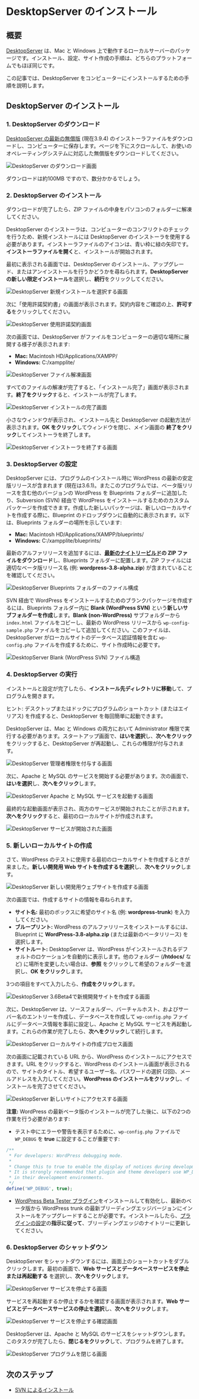 <!--
# Installing DesktopServer
-->

# DesktopServer のインストール

<!--
## Overview
-->

## 概要

<!--
[DesktopServer](http://serverpress.com/products/desktopserver/) is a local server package that runs on Mac and Windows. The installation, configuration, and site creation steps are almost identical for both platforms.
-->

[DesktopServer](http://serverpress.com/products/desktopserver/) は、Mac と Windows 上で動作するローカルサーバーのパッケージです。インストール、設定、サイト作成の手順は、どちらのプラットフォームでもほぼ同じです。

<!--
This article will walk you through the steps to install DesktopServer on your computer.
-->

この記事では、DesktopServer をコンピューターにインストールするための手順を説明します。

<!--
## Installing DesktopServer
-->

## DesktopServer のインストール

<!--
### 1\. Downloading DesktopServer
-->

### 1\. DesktopServer のダウンロード

<!--
Download the installer file for the [latest free version of DesktopServer](http://serverpress.com/downloads/) (currently 3.9.4), and save the file to your computer. Scroll down the page to download the free version for your operating system.
-->

[DesktopServer の最新の無償版](http://serverpress.com/downloads/) (現在3.9.4) のインストーラファイルをダウンロードし、コンピューターに保存します。ページを下にスクロールして、お使いのオペレーティングシステムに対応した無償版をダウンロードしてください。

<!--
![Download DesktopServer Screen](https://make.wordpress.org/core/files/2013/07/desktopserver-download.png)
-->

![DesktopServer のダウンロード画面](https://make.wordpress.org/core/files/2013/07/desktopserver-download.png)

<!--
The download is about 100mb, so it will take a few minutes.
-->

ダウンロードは約100MB ですので、数分かかるでしょう。

<!--
### 2\. Installing DesktopServer
-->

### 2\. DesktopServer のインストール

<!--
Once the download is complete, extract the contents of the zip file to a folder on your computer.
-->

ダウンロードが完了したら、ZIP ファイルの中身をパソコンのフォルダーに解凍してください。

<!--
You should use the DesktopServer installer for new installations, as it performs checks for conflicts on your computer. The installer file’s icon is a blue box with a green arrow. **Open the installer file** to begin the installation.
-->

DesktopServer のインストーラは、コンピューターのコンフリクトのチェックを行うため、新規インストールには DesktopServer のインストーラを使用する必要があります。インストーラファイルのアイコンは、青い枠に緑の矢印です。**インストーラファイルを開く**と、インストールが開始されます。

<!--
The first screen that appears will ask you whether you want to install, upgrade, or uninstall DesktopServer. **Choose New DesktopServer Limited Installation**, then **click Continue**.
-->

最初に表示される画面では、DesktopServer のインストール、アップグレード、またはアンインストールを行うかどうかを尋ねられます。**DesktopServer の新しい限定インストール**を選択し、**続行**をクリックしてください。

<!--
![DesktopServer Choose New Installation Screen](https://make.wordpress.org/core/files/2013/07/desktopserver-install-1.png)
-->

![DesktopServer 新規インストールを選択する画面](https://make.wordpress.org/core/files/2013/07/desktopserver-install-1.png)

<!--
You will be presented with the License Agreement screen next. Read the agreement, then **click Accept**.
-->

次に「使用許諾契約書」の画面が表示されます。契約内容をご確認の上、**許可する**をクリックしてください。

<!--
![DesktopServer License Agreement Screen](https://make.wordpress.org/core/files/2013/07/desktopserver-install-2.png)
-->

![DesktopServer 使用許諾契約画面](https://make.wordpress.org/core/files/2013/07/desktopserver-install-2.png)

<!--
The next screen shows DesktopServer extracting the files into the correct location on your computer:
-->

次の画面では、DesktopServer がファイルをコンピューターの適切な場所に展開する様子が表示されます:

*   **Mac:** Macintosh HD/Applications/XAMPP/
*   **Windows:** C:/xampplite/

<!--
![DesktopServer Unpacking Files Screen](https://make.wordpress.org/core/files/2013/07/desktopserver-install-3.png)
-->

![DesktopServer ファイル解凍画面](https://make.wordpress.org/core/files/2013/07/desktopserver-install-3.png)

<!--
Once all of the files have been extracted, the Installation Complete screen will appear. **Click Finish** to complete the installation.
-->

すべてのファイルの解凍が完了すると、「インストール完了」画面が表示されます。**終了をクリック**すると、インストールが完了します。

<!--
![DesktopServer Installation Complete Screen](https://make.wordpress.org/core/files/2013/07/desktopserver-install-4.png)
-->

![DesktopServer インストールの完了画面](https://make.wordpress.org/core/files/2013/07/desktopserver-install-4.png)

<!--
A small window will appear, with the install location and how to start DesktopServer. **Click OK** to close the window, then **click Finish** on the main screen to close the installer.
-->

小さなウィンドウが表示され、インストール先と DesktopServer の起動方法が表示されます。**OK をクリック**してウィンドウを閉じ、メイン画面の **終了をクリック**してインストーラを終了します。

<!--
![DesktopServer Close Installer Screen](https://make.wordpress.org/core/files/2013/07/desktopserver-install-5.png)
-->

![DesktopServer インストーラを終了する画面](https://make.wordpress.org/core/files/2013/07/desktopserver-install-5.png)

<!--
### 3\. Configuring DesktopServer
-->

### 3\. DesktopServer の設定

<!--
DesktopServer includes the latest stable release of WordPress when you install the program (currently 3.6.1). The program also allows you to add other versions of WordPress in the Blueprints folder, including beta releases, as well as create a custom package for installing WordPress via Subversion (SVN). Any new packages you create will automatically show up in the Blueprint dropdown when you create a new local site. The following shows the location of the Blueprints folder:
-->

DesktopServer には、プログラムのインストール時に WordPress の最新の安定版リリースが含まれます (現在は3.6.1)。またこのプログラムでは、ベータ版リリースを含む他のバージョンの WordPress を Blueprints フォルダーに追加したり、Subversion (SVN) 経由で WordPress をインストールするためのカスタムパッケージを作成できます。作成した新しいパッケージは、新しいローカルサイトを作成する際に、Blueprint のドロップダウンに自動的に表示されます。以下は、Blueprints フォルダーの場所を示しています:

*   **Mac:** Macintosh HD/Applications/XAMPP/blueprints/
*   **Windows:** C:/xampplite/blueprints/

<!--
To add the latest alpha release, **download the zip file of the [latest nightly build](https://wordpress.org/nightly-builds/wordpress-latest.zip)**, and place it in the Blueprints folder. Make sure the zip file has the appropriate beta release name (e.g. **wordpress-3.8-alpha.zip**).
-->

最新のアルファリリースを追加するには、**[最新のナイトリービルド](https://wordpress.org/nightly-builds/wordpress-latest.zip)の ZIP ファイルをダウンロード**し、Blueprints フォルダーに配置します。ZIP ファイルには適切なベータ版リリース名 (例: **wordpress-3.8-alpha.zip**) が含まれていることを確認してください。

<!--
![DesktopServer Blueprints Folder File Structure](https://make.wordpress.org/core/files/2013/07/desktopserver-blueprints-file-structure-1.png)
-->

![DesktopServer Blueprints フォルダーのファイル構成](https://make.wordpress.org/core/files/2013/07/desktopserver-blueprints-file-structure-1.png)

<!--
To create a blank package for installing WordPress via SVN, **create a new subfolder** called **Blank (WordPress SVN)** in the Blueprints folder. **Copy the `index.html` file** from the **Blank (non-WordPress)** subfolder, then add a copy of the `wp-config-sample.php` file from the latest WordPress release. This file is needed during site creation so DesktopServer can create a `wp-config.php` file with the database credentials for that local site.
-->

SVN 経由で WordPress をインストールするためのブランクパッケージを作成するには、Blueprints フォルダー内に **Blank (WordPress SVN)** という**新しいサブフォルダーを作成**します。**Blank (non-WordPress)** サブフォルダーから `index.html` ファイルをコピーし、最新の WordPress リリースから `wp-config-sample.php` ファイルをコピーして追加してください。このファイルは、DesktopServer がローカルサイトのデータベース認証情報を含む `wp-config.php` ファイルを作成するために、サイト作成時に必要です。

<!--
![DesktopServer Blank (WordPress SVN) File Structure](https://make.wordpress.org/core/files/2013/07/desktopserver-blueprints-file-structure-2.png)
-->

![DesktopServer Blank (WordPress SVN) ファイル構造](https://make.wordpress.org/core/files/2013/07/desktopserver-blueprints-file-structure-2.png)

<!--
### 4\. Starting DesktopServer
-->

### 4\. DesktopServer の実行

<!--
Once you’ve completed the installation and configuration process, **navigate to the install directory** and open the program.
-->

インストールと設定が完了したら、**インストール先ディレクトリに移動**して、プログラムを開きます。

<!--
Tip: Create a program shortcut (or alias) on your desktop or dock to make it easier to start DesktopServer each time.
-->

ヒント: デスクトップまたはドックにプログラムのショートカット (またはエイリアス) を作成すると、DesktopServer を毎回簡単に起動できます。

<!--
DesktopServer needs to run with Administrator Privileges on both Mac and Windows. On the start-up screen, **select Yes**, then **click Next** to restart DesktopServer and grant those privileges.
-->

DesktopServer は、Mac と Windows の両方において Administrator 権限で実行する必要があります。スタートアップ画面で、**はいを選択**し、**次へをクリック**をクリックすると、DesktopServer が再起動し、これらの権限が付与されます。

<!--
![DesktopServer Grant Administrator Privileges Screen](https://make.wordpress.org/core/files/2013/07/desktopserver-start-1.png)
-->

![DesktopServer 管理者権限を付与する画面](https://make.wordpress.org/core/files/2013/07/desktopserver-start-1.png)

<!--
Next you will need to start Apache and MySQL services. On the next screen, **select Yes**, then **click Next**.
-->

次に、Apache と MySQL のサービスを開始する必要があります。次の画面で、**はいを選択**し、**次へをクリック**します。

<!--
![DesktopServer Start Apache and MySQL Services Screen](https://make.wordpress.org/core/files/2013/07/desktopserver-start-2.png)
-->

![DesktopServer Apache と MySQL サービスを起動する画面](https://make.wordpress.org/core/files/2013/07/desktopserver-start-2.png)

<!--
The final startup screen will appear, indicating that both services have been started. **Click Next** to create your first local site.
-->

最終的な起動画面が表示され、両方のサービスが開始されたことが示されます。**次へをクリック**すると、最初のローカルサイトが作成されます。

<!--
![DesktopServer Services Started Screen](https://make.wordpress.org/core/files/2013/07/desktopserver-start-3.png)
-->

![DesktopServer サービスが開始された画面](https://make.wordpress.org/core/files/2013/07/desktopserver-start-3.png)

<!--
### 5\. Creating A New Local Site
-->

### 5\. 新しいローカルサイトの作成

<!--
Now it’s time for you to create your first local site to use for testing WordPress. **Select Create a New Development Website**, then **click Next**.
-->

さて、WordPress のテストに使用する最初のローカルサイトを作成するときが来ました。**新しい開発用 Web サイトを作成するを選択**し、**次へをクリック**します。

<!--
![DesktopServer Create A New Development Website Screen](https://make.wordpress.org/core/files/2013/07/desktopserver-create-new-site-1.png)
-->

![DesktopServer 新しい開発用ウェブサイトを作成する画面](https://make.wordpress.org/core/files/2013/07/desktopserver-create-new-site-1.png)

<!--
The next screen asks for the information about the site you want to create.
-->

次の画面では、作成するサイトの情報を尋ねられます。

<!--
*   **Site Name:** Enter your desired site name (e.g. **wordpress-trunk**) in the first box.
*   **Blueprint:** To install the WordPress alpha release, you will **choose WordPress-3.8-alpha.zip** (or the latest beta release) for your blueprint.
*   **Site Root:** DesktopServer will automatically display the default location where WordPress will be installed. If you would like to change the location to another folder (such as **/htdocs/**), **click Browse**, select the desired folder, then **click Okay**.
-->

*   **サイト名:** 最初のボックスに希望のサイト名 (例: **wordpress-trunk**) を入力してください。
*   **ブループリント:** WordPress のアルファリリースをインストールするには、Blueprint に **WordPress-3.8-alpha.zip** (または最新のベータリリース) を選択します。
*   **サイトルート:** DesktopServer は、WordPress がインストールされるデフォルトのロケーションを自動的に表示します。他のフォルダー (**/htdocs/** など) に場所を変更したい場合は、**参照** をクリックして希望のフォルダーを選択し、**OK をクリック**します。

<!--
Once you have completed all 3 fields, **click Create**.
-->

3つの項目をすべて入力したら、**作成をクリック**します。

<!--
![DesktopServer Create A New Development Website With 3.6 Beta4 Selected Screen](https://make.wordpress.org/core/files/2013/07/desktopserver-create-new-site-2.png)
-->

![DesktopServer 3.6Beta4で新規開発サイトを作成する画面](https://make.wordpress.org/core/files/2013/07/desktopserver-create-new-site-2.png)

<!--
Next, DesktopServer will create the source folder, virtual host, and server name entries; create a database and pre-configure the `wp-config.php` file with the database information; and restart the Apache and MySQL services. Once those are done, **click Next** to continue.
-->

次に、DesktopServer は、ソースフォルダー、バーチャルホスト、およびサーバー名のエントリーを作成し、データベースを作成して `wp-config.php` ファイルにデータベース情報を事前に設定し、Apache と MySQL サービスを再起動します。これらの作業が完了したら、**次へをクリック**して続行します。

<!--
![DesktopServer Create Local Site Process Screen](https://make.wordpress.org/core/files/2013/07/desktopserver-create-new-site-3.png)
-->

![DesktopServer ローカルサイトの作成プロセス画面](https://make.wordpress.org/core/files/2013/07/desktopserver-create-new-site-3.png)

<!--
You will be able to access your WordPress install at the URL listed on the next screen. Clicking the URL will bring up the WordPress install screen, where you will enter your site title, desired username, choice of a password (twice), and your e-mail address. **Click Install WordPress** to complete the installation.
-->

次の画面に記載されている URL から、WordPress のインストールにアクセスできます。URL をクリックすると、WordPress のインストール画面が表示されるので、サイトのタイトル、希望するユーザー名、パスワードの選択 (2回)、メールアドレスを入力してください。**WordPress のインストールをクリック**し、インストールを完了させてください。

<!--
![DesktopServer Access New Site Screen](https://make.wordpress.org/core/files/2013/07/desktopserver-access-new-site.png)
-->

![DesktopServer 新しいサイトにアクセスする画面](https://make.wordpress.org/core/files/2013/07/desktopserver-access-new-site.png)

<!--
**Note:** After you have finished installing the latest WordPress beta release, you will need to do the following 2 things:
-->

**注意:** WordPress の最新ベータ版のインストールが完了した後に、以下の2つの作業を行う必要があります:

<!--
*   It is important that you to set `WP_DEBUG` to **true** in your `wp-config.php` file to display errors, warnings, etc. during testing:

    ```php
    /**
     * For developers: WordPress debugging mode.
     *
     * Change this to true to enable the display of notices during development.
     * It is strongly recommended that plugin and theme developers use WP_DEBUG
     * in their development environments.
     */
    define('WP_DEBUG', true);
    ```

*   You will need to install and activate the [WordPress Beta Tester plugin](https://wordpress.org/extend/plugins/wordpress-beta-tester/) to upgrade the install from the latest beta release to the latest bleeding-edge version of WordPress trunk. Once installed, **follow the directions** for [configuring the plugin](https://make.wordpress.org/core/handbook/installing-wordpress-locally/installing-from-a-zip-file/#4-install-the-beta-tester-plugin) to update to the bleeding edge nightlies.
-->

*   テスト中にエラーや警告を表示するために、`wp-config.php` ファイルで `WP_DEBUG` を **true** に設定することが重要です:

```php
/**
 * For developers: WordPress debugging mode.
 *
 * Change this to true to enable the display of notices during development.
 * It is strongly recommended that plugin and theme developers use WP_DEBUG
 * in their development environments.
 */
define('WP_DEBUG', true);
```

*   [WordPress Beta Tester プラグイン](https://wordpress.org/extend/plugins/wordpress-beta-tester/)をインストールして有効化し、最新のベータ版から WordPress trunk の最新ブリーディングエッジバージョンにインストールをアップグレードすることが必要です。インストールしたら、[プラグインの設定](https://ja.wordpress.org/team/handbook/core/testing/beta-testing/)の**指示に従って**、ブリーディングエッジのナイトリーに更新してください。

<!--
### 6\. Shutting Down DesktopServer
-->

### 6\. DesktopServer のシャットダウン

<!--
To shut down DesktopServer, double-click the shortcut on your screen. On the first screen, **select Stop or restart web and database services**, then **click Next**.
-->

DesktopServer をシャットダウンするには、画面上のショートカットをダブルクリックします。最初の画面で、**Web サービスとデータベースサービスを停止または再起動する** を選択し、**次へをクリック**します。

<!--
![DesktopServer Stop Services Screen](https://make.wordpress.org/core/files/2013/07/desktopserver-shutdown-1.png)
-->

![DesktopServer サービスを停止する画面](https://make.wordpress.org/core/files/2013/07/desktopserver-shutdown-1.png)

<!--
You will be asked to confirm whether you want to restart or stop the services. **Select Stop web and database services**, then **click Next**.
-->

サービスを再起動するか停止するかを確認する画面が表示されます。**Web サービスとデータベースサービスの停止を選択**し、**次へをクリック**します。

<!--
![DesktopServer Confirm Stop Services Screen](https://make.wordpress.org/core/files/2013/07/desktopserver-shutdown-2.png)
-->

![DesktopServer サービスを停止する確認画面](https://make.wordpress.org/core/files/2013/07/desktopserver-shutdown-2.png)

<!--
DesktopServer will then shut down the Apache and MySQL services. Once this task is completed, **click Close** to exit the program.
-->

DesktopServer は、Apache と MySQL のサービスをシャットダウンします。このタスクが完了したら、**閉じるをクリック**して、プログラムを終了します。

<!--
![DesktopServer Close Program Screen](https://make.wordpress.org/core/files/2013/07/desktopserver-shutdown-3.png)
-->

![DesktopServer プログラムを閉じる画面](https://make.wordpress.org/core/files/2013/07/desktopserver-shutdown-3.png)

<!--
## Next Steps
-->

## 次のステップ

<!--
*   [Installing WordPress Via SVN](https://make.wordpress.org/core/handbook/tutorials/installing-wordpress-locally/from-svn/)
-->

*   [SVN によるインストール](https://ja.wordpress.org/team/handbook/core/installing-wordpress-locally/from-svn/)
